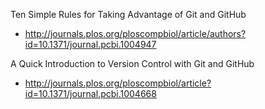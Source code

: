 Ten Simple Rules for Taking Advantage of Git and GitHub
  - http://journals.plos.org/ploscompbiol/article/authors?id=10.1371/journal.pcbi.1004947
  
A Quick Introduction to Version Control with Git and GitHub
  - http://journals.plos.org/ploscompbiol/article?id=10.1371/journal.pcbi.1004668

